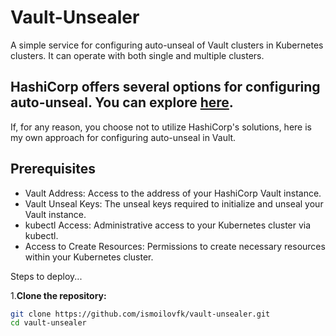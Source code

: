 # Vault-Unsealer
A simple service for configuring auto-unseal of Vault clusters in Kubernetes clusters. It can operate with both single and multiple clusters.

## HashiCorp offers several options for configuring auto-unseal. You can explore [here](https://developer.hashicorp.com/vault/tutorials/auto-unseal).

If, for any reason, you choose not to utilize HashiCorp's solutions, here is my own approach for configuring auto-unseal in Vault.

## Prerequisites
* Vault Address: Access to the address of your HashiCorp Vault instance.
* Vault Unseal Keys: The unseal keys required to initialize and unseal your Vault instance.
* kubectl Access: Administrative access to your Kubernetes cluster via kubectl.
* Access to Create Resources: Permissions to create necessary resources within your Kubernetes cluster.

Steps to deploy...

1.**Clone the repository:**
```sh
git clone https://github.com/ismoilovfk/vault-unsealer.git
cd vault-unsealer
```